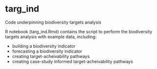# targ_ind
Code underpinning biodiversity targets analysis

R notebook (targ_ind.Rmd) contains the script to perform the biodiversity targets analysis with example data, including:
- building a biodiversity indicator
- forecasting a biodiversity indicator
- creating target-acheivability pathways
- creating case-study informed target-acheivability pathways
